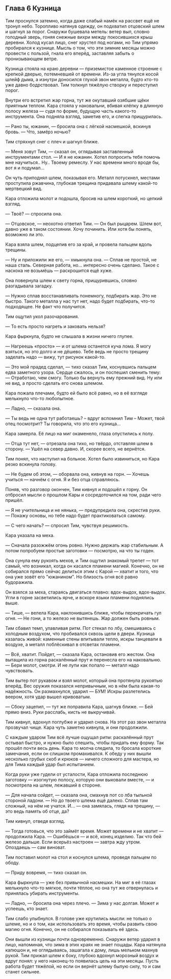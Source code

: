 ## Глава 6 Кузница

Тим проснулся затемно, когда даже слабый намёк на рассвет ещё не тронул небо. Торопливо натянув одежду, он подхватил отцовский шлем и шагнул за порог. Снаружи бушевала метель: ветер выл, словно голодный зверь, гоняя снежные вихри между покосившихся крыш деревни. Холод кусал лицо, снег хрустел под ногами, но Тим упрямо пробирался к кузнице. Мысль о том, что эти зимние месяцы можно провести с пользой, гнала его вперёд, заставляя забыть о пронизывающем ветре.

Кузница стояла на краю деревни — приземистое каменное строение с крепкой дверью, потемневшей от времени. Из-за угла тянулся косой шлейф дыма, а изнутри доносился глухой звон металла, будто кто-то уже давно бодрствовал. Тим толкнул тяжёлую створку и переступил порог.

Внутри его встретил жар горна, тут же окутавший озябшие щёки приятным теплом. Кара стояла у наковальни, вбивая клёпку в длинную полосу железа — судя по форме, будущую часть какого-то инструмента. Она подняла взгляд, заметив его, и слегка прищурилась.

— Рано ты, южанин, — бросила она с лёгкой насмешкой, вскинув бровь. — Что, замёрз ночью?

Тим стряхнул снег с плеч и шагнул ближе.

— Меня зовут Тим, — сказал он, оглядывая заставленный инструментами стол. — И я не южанин. Хотел попросить тебя помочь мне научиться.. Ну.. Твоему ремеслу. У нас времени много вроде бы, вот я и подумал...

Он чуть приподнял шлем, показывая его. Металл потускнел, местами проступила ржавчина, глубокая трещина придавала шлему какой-то мертвецкий вид.

Кара отложила молот и подошла, бросив на шлем короткий, но цепкий взгляд.

— Твоё? — спросила она.

— Отцовское, — неохотно ответил Тим. — Он был рыцарем. Шлем вот, давно уже в таком состоянии. Хочу починить. Или хотя бы понять, возможно ли это.

Кара взяла шлем, подцепив его за край, и провела пальцем вдоль трещины.

— Ну и приложили же его, — хмыкнула она. — Сплав не простой, не наша сталь. Северная работа, но... интересно очень сделано. Такое с наскока не возьмёшь — раскрошится ещё хуже.

Она повернула шлем к свету горна, прищурившись, словно разгадывала загадку.

— Нужно сплав восстанавливать понемногу, подбирать жар. Это не быстро. Такого металла у нас тут нет, надо будет подбирать, что-то подходящее. Не факт что получится.

Тим ощутил укол разочарования.

— То есть просто нагреть и заковать нельзя?

Кара фыркнула, будто не слышала в жизни ничего глупее.

— Нагреешь «просто» — и от шлема останется куча лома. Я могу взяться, но это долго и не дёшево. Тебе ведь не просто трещину заделать надо — вижу, тут рисунок какой-то.

— Это мой прадед сделал, — тихо сказал Тим, коснувшись пальцем едва заметного узора. Сердце сжалось, и он поспешил сменить тему: — Отработаю, чем смогу. Только бы вернуть ему прежний вид. Ну или не вид, а просто сделать его снова шлемом.

Кара пожала плечами, будто ей было всё равно, но в её взгляде мелькнуло что-то любопытное.

— Ладно, — сказала она.

— Ты ведь не одна тут работаешь? – вдруг вспомнил Тим – Может, твой отец посмотрит? Ты говорила, что это его кузница...

Кара замерла. Её лицо на миг окаменело, глаза опустились к полу.

— Отца тут нет, — отрезала она тихо, но твёрдо, отставляя шлем в сторону. — Ушёл на север давно. И, скорее всего, не вернётся.

Тим понял, что наступил на больное. Хотел было извиниться, но Кара резко вскинула голову.

— Не будем об этом, — оборвала она, кивнув на горн. — Хочешь учиться — начнём с огня. Я и без отца справляюсь.

Поняв, что разговор окончен, Тим кивнул и подошёл к горну. Он отбросил мысли о прошлом Кары и сосредоточился на том, ради чего пришёл.

— Я не учительница и не нянька, — предупредила она, скрестив руки. — Покажу основы, но тебе надо будет практиковаться самому.

— С чего начать? — спросил Тим, чувствуя решимость.

Кара указала на меха.

— Сначала разожжём огонь ровно. Нужно держать жар стабильным. А потом попробуем простые заготовки — посмотрю, на что ты годен.

Она сунула ему рукоять мехов, и Тим ощутил знакомый трепет — тот самый, что возникал, когда он касался пламени магией. Конечно, он не собирался прямо сейчас делиться этим с Карой — хватит и того, что она уже зовёт его "южанином". Но близость огня всё равно будоражила.

Он взялся за меха, стараясь двигаться плавно: вдох-выдох, вдох-выдох. Угли в горне засветились ярче, и вскоре языки пламени поднялись выше.

— Тише, — велела Кара, наклонившись ближе, чтобы перекричать гул огня. — Не гони, а то железо не вытянешь. Жар должен быть ровным.

Тим сбавил темп, улавливая ритм. Пот стекал по лбу, смешиваясь с холодным воздухом, что пробивался сквозь щели в двери. Кузница казалась живой: каменные стены впитывали тепло, искры танцевали в воздухе, а металл поблёскивал в отсветах пламени.

— Всё, хватит. Пойдет, — сказала Кара, остановив его жестом. Она вытащила из горна раскалённый прут и перенесла его на наковальню. — Бери молот, смотри. И не лупи как попало — металл надо чувствовать.

Тим вытер пот рукавом и взял молот, который она протянула рукоятью вперёд. Вес оружия показался непривычным, но в нём была какая-то надёжность. Он размахнулся, ударил — БУМ! Искры разлетелись веером, хотя удар вышел кривоватым.

— Сбоку зацепил, — тут же поправила Кара, шагнув ближе. — Бей прямо вниз. Руки расслабь, кисть не выкручивай.

Тим кивнул, вдохнул поглубже и ударил снова. На этот раз звон металла прозвучал чище. Кара чуть заметно кивнула, и они продолжили.

С каждым ударом Тим всё лучше ощущал ритм: раскалённый прут остывал быстро, и нужно было спешить, чтобы придать ему форму. Так прошёл почти весь день. Кара то молча следила, то бросала короткие замечания, если он слишком промахивался. К обеду у них вышли несколько грубых скоб и крюков — ничего сложного для мастера, но для Тима каждый удар был испытанием.

Когда руки уже гудели от усталости, Кара отложила последнюю заготовку — изогнутую полосу, которую они выковали вместе, — и посмотрела на шлем, лежавший в стороне.

— Для начала сойдет, — сказала она, смахнув пот со лба тыльной стороной ладони. — Но до твоего шлема ещё далеко. Сплав там сложный, на нём не учатся. И... — она замялась, глядя на трещину, — это ведь память об отце, да?

Тим кивнул, отведя взгляд.

— Тогда готовься, что это займёт время. Может времени и не хватит — продолжила Кара. — Ошибёшься — и всё, конец изделию. Так что бей железо дальше. Если всерьёз настроен — завтра жду утром. Опоздаешь — сам виноват.

Тим поставил молот на стол и коснулся шлема, проведя пальцем по ободу.

— Приду вовремя, — тихо сказал он.

Кара фыркнула — уже без привычной насмешки. На миг в её глазах мелькнуло что-то мягкое, почти тёплое, но она тут же отвернулась и принялась убирать инструменты.

— Ладно, — бросила она через плечо. — Зима у нас долгая. Может и успеешь, кто знает.

Тим слабо улыбнулся. В голове уже крутились мысли: не только о шлеме, но и о том, как использовать это время, чтобы развить свою магию огня. Конечно, он не собирался показывать её здесь.

Они вышли из кузницы почти одновременно. Снаружи ветер ударил в лицо, напоминая, что зима в этих краях не знает пощады. Кара натянула капюшон и, не оглядываясь, зашагала к дому, лишь мельком махнув рукой. Тим прижал шлем к боку, глубоко вдохнул морозный воздух и вдруг понял: у него наконец-то появилась цель на эти месяцы. Пусть работа будет тяжёлой, но если он вернёт шлему былую силу, то и сам станет сильнее.